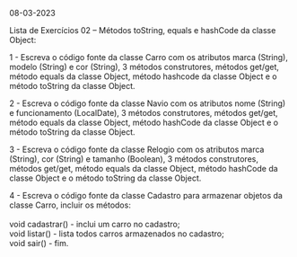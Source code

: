 08-03-2023

Lista de Exercícios 02 – Métodos toString, equals e hashCode da classe Object: 

1 - Escreva o código fonte da classe Carro com os atributos marca (String), modelo
(String) e cor (String), 3 métodos construtores, métodos get/get, método equals da
classe Object, método hashcode da classe Object e o método toString da classe
Object.

2 - Escreva o código fonte da classe Navio com os atributos nome (String) e
funcionamento (LocalDate), 3 métodos construtores, métodos get/get, método equals
da classe Object, método hashCode da classe Object e o método toString da classe
Object.

3 - Escreva o código fonte da classe Relogio com os atributos marca (String), cor
(String) e tamanho (Boolean), 3 métodos construtores, métodos get/get, método
equals da classe Object, método hashCode da classe Object e o método toString da
classe Object.

4 - Escreva o código fonte da classe Cadastro para armazenar objetos da classe Carro,
incluir os métodos:<br>
  <br>void cadastrar() - inclui um carro no cadastro;
  <br>void listar() - lista todos carros armazenados no cadastro;
  <br>void sair() - fim.


